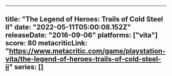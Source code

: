 
---
title: "The Legend of Heroes: Trails of Cold Steel II"
date: "2022-05-11T05:00:08.152Z"
releaseDate: "2016-09-06"
platforms: ["vita"]
score: 80
metacriticLink: "https://www.metacritic.com/game/playstation-vita/the-legend-of-heroes-trails-of-cold-steel-ii"
series: []
---
